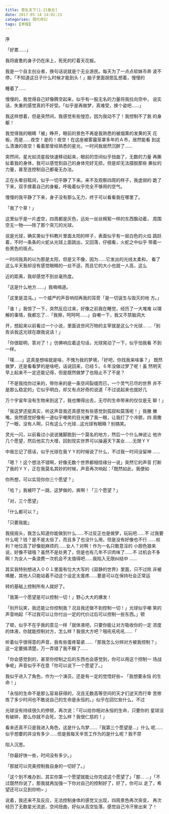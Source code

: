 ```yaml
---
title: 意乱天下[1-21章全]
date: 2017-05-14 14:02:23
categories: 現代奇幻
tags: [草榴]
---
```

序

「好累……」

我将疲惫的身子仍在床上，死死的盯着天花板。

我是一个自主创业者，换句话说就是个无业游民。每天为了一点点软妹币奔
波不停，「不知道这日子什么时候才能到头！」脑子里面胡思乱想着，慢慢的

睡着了……

慢慢的，我觉得自己好像腾空起来，似乎有一股无名的力量将我拉向空中，
说实话，失重的感觉真的不好受。「似乎是再做梦，真难受，换个姿吧……」

我这样想着，但是突然间，我感觉有些惶恐，因为我动不了！我控制不了我
的身躯！

我觉得我的眼睛「被」睁开，眼前的景色不再是我熟悉的被烟熏的发黄的天
花板，而是……夜空！是的！夜空！在这座被雾霾笼罩多年的Ａ市，居然能看
到这么清澈的夜空！看着那曾经熟悉的星光，一时间我居然沉醉了……

突然间，星光如流星般快速移动起来，眼前的空间似乎扭曲了，无数的力量
再撕扯着我的身体，我可以感觉到自己的身体完好无损，但是却无法摆脱那些
撕扯的力量，甚至连控制自己都毫无办法。

正在头晕目眩间，似乎一切平静了下来。来不及观察四周的样子，我虚弱的
跪了下来，双手撑着自己的身躯，呼吸着似乎完全不够用的空气。

慢慢的我平静了下来，身子没有那么无力，终于可以看看我在哪里了。

「我了个草！」

这里似乎是一片虚空，四周都是灰色，远处一丝丝棉絮一样的东西飘动着，
周围空无一物——除了那个突兀的光球。

说是光球，确实类似于科教片里面太阳的样子，表面似乎有一层白色的火焰
跳跃着，不时一条条的火蛇从光球上面跳出，又回落，仔细看，火蛇之中似乎
带着一些黑色的斑点。

一时间我真的以为那是太阳，但是又不像，因为……它发出的光线太柔和，
看了这么半天我却没有感觉眼睛的一丝不适，而且它的大小也就一人高，这么

近的距离，我却感觉不到丝毫热度。

「这是什么地方……」我喃喃道。

「这里是混沌。」一个威严的声音响彻再我的耳旁「是一切诞生与毁灭的地
方。」

「谁！」我惊了一下，突然反应过来，好像之前我在睡觉，经历了一大堆难
以理解的事情，我都忘了…「我擦，呵呵呵……」自嘲一下，我又不禁脑洞大

开，想起来以前看过一个小说，里面说世间万物的主宰就是这么个光球…
…「别告诉我这光球在跟我说话！」

「你很聪明，答对了！」仿佛响应着这句话，光球晃动了一下，似乎怕我看
不到一样。

「噗……」这真是想啥就是啥，不愧为我的梦境，「好吧，你找我来啥事？」
既然做梦，还是看看梦的是啥吧，话说回来，已经５。６年没做过梦了呢！虽
然明天早上起来不一定还能记得，但是既然做梦了也阻止不了不是？

「不是我找你过来的，带你来的是一条空间裂缝而已，一个灵气已尽的世界
并不是那么稳定的」它似乎明白，却又有点好奇的说道「不过说起来也就好几

万个宇宙年没有生物来到这了，我也懒得出去，无尽的生命带来的仅仅是无
聊！」

「我这梦还挺真实，听这声音我还真感觉有些感觉到孤寂和莫落呢！」我撇
撇嘴，突然感觉好像有一道似乎嘲笑的目光撇了我一眼，让我打了个冷颤，四
周撒了一眼，没有人啊，只有这么个光球…这光球有眼睛？别搞笑。

灵光一闪，以前看过小说说猪脚跑到一个莫名的地方，然后一个什么神说让
他许几个愿望，然后他实力大增，回到现实世界可以操遍天下美女……无限ＹＹ

中我忘记了搭话，似乎光球在我ＹＹ的时候说了什么，不过我一时间没留神
……

「嗯？！这个想法不错啊，好像无数个世界都相信缘分一说」突然它的声音
打断了我的ＹＹ，正在我莫名其妙的时候，声音再次响起：「既然如此，我便如

你所想，可以实现你你三个愿望？」

「哈？」我被吓了一跳，这梦做的，爽啊！「三个愿望？」

「对，三个愿望」

「什么都可以？」

「只要我能」

我摇摇头，我怎么知道你能做到什么……不过反正也是做梦，玩玩吧……不
过我要什么呢？钱？是不是太俗了，而且多了也没什么用，但是没有好像也不行
……权利？地位高了好像挺麻烦的……女人？对啊！作为一名只敢意淫的
小胆色狼来说，好像不错哦？虽然不是处男了，但是也有几年不识肉味了……不
过机会不多啊！为女人一条浪费一次机会不太值得吧……我陷入无限纠结中
……

其实我特别想进入００１里面有位大大写的《寂静的世界》里面，只不过除
非被唤醒，其他人只能站着不动这个设定太蛋疼……要是可以在保持社会正常运

转的基础上控制所有人就好了。

「我第一个愿望是可以控制一切！」野心大大的爆发！

「别开玩笑，我还能让你控制我？况且我还做不到控制一切！」光球似乎嘲
笑的声音响起「不过我可以让你付出一定的代价过后可以控制一些东西。」顿

了顿，似乎不在乎我的意见一样「就体液吧，只要你能让对方吸收你的一定
浓度的体液，你就能控制对方，怎么样？我很大方吧？哦吼吼吼吼……「

听着似乎很得意的声音，我有些蛋疼菊紧……「那我怎么分辨对方被我控制？」
这一定要搞清楚。万一弄错了我不糗了……

「你会感觉到的，甚至你控制之后的东西也会感觉到，你可以用这个控制一
场战争呢」声音似乎不在意「你可以说下一个愿望了。」

我似乎进入了角色，作为一个演员，还是有一定的觉悟好些~ 「我想要永恒
的生命！」

「永恒的生命不是那么容易获得的，况且无数高等空间的天才们逆天而行幸
苦修炼了多少时间也不敢说自己的生命是永恒的。」似乎在回忆些什么，不过

光球没有持续很久的停顿，再次说：「可以给你相对永恒的生命，只要你的
星球没有破碎，那么你就不会死，怎么样？我很仁慈的！」

看来还真不只是我进入角色，这是什么鸟梦……「我第三个愿望是…」什么
呢……似乎想要的并没有多少……但是我每天辛苦工作为的是什么呢？我不禁

陷入沉思。

「你最好快一些，时间没有多少。」

「那就可以完美控制我自身的一切好了。」

「这个到不难办到，其实你第一个愿望就能让你完成这个愿望了」「那…
…」「不过既然你说了，那我就再加强一下你对自己的控制好了，好了，你可以
走了，希望还可以见到你哟~ 」

说着，我还来不及反应，无法控制身体的感觉又出现，四周景色再次突变，
再次经历了无数星光流逝，空间扭曲，好似从高空坠落，感觉自己冷汗冒出来
了！